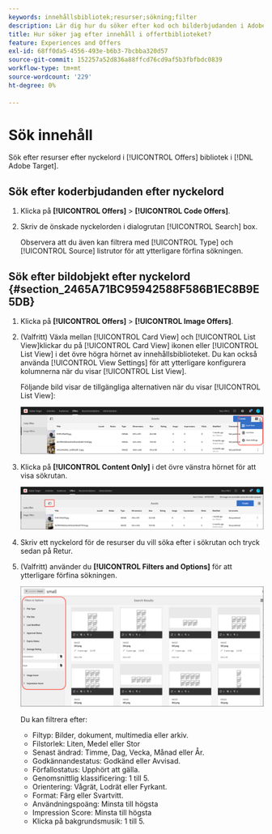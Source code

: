 ```yaml
---
keywords: innehållsbibliotek;resurser;sökning;filter
description: Lär dig hur du söker efter kod och bilderbjudanden i Adobe [!DNL Target] Erbjuder bibliotek.
title: Hur söker jag efter innehåll i offertbiblioteket?
feature: Experiences and Offers
exl-id: 68ff0da5-4556-493e-b6b3-7bcbba320d57
source-git-commit: 152257a52d836a88ffcd76cd9af5b3fbfbdc0839
workflow-type: tm+mt
source-wordcount: '229'
ht-degree: 0%

---
```


# Sök innehåll

Sök efter resurser efter nyckelord i [!UICONTROL Offers] bibliotek i [!DNL Adobe Target].

## Sök efter koderbjudanden efter nyckelord

1. Klicka på **[!UICONTROL Offers]** > **[!UICONTROL Code Offers]**.
1. Skriv de önskade nyckelorden i dialogrutan [!UICONTROL Search] box.

   Observera att du även kan filtrera med [!UICONTROL Type] och [!UICONTROL Source] listrutor för att ytterligare förfina sökningen.

## Sök efter bildobjekt efter nyckelord {#section_2465A71BC95942588F586B1EC8B9E5DB}

1. Klicka på **[!UICONTROL Offers]** > **[!UICONTROL Image Offers]**.

1. (Valfritt) Växla mellan [!UICONTROL Card View] och [!UICONTROL List View]klickar du på [!UICONTROL Card View] ikonen eller [!UICONTROL List View] i det övre högra hörnet av innehållsbiblioteket. Du kan också använda [!UICONTROL View Settings] för att ytterligare konfigurera kolumnerna när du visar [!UICONTROL List View].

   Följande bild visar de tillgängliga alternativen när du visar [!UICONTROL List View]:

   ![Alternativ för listvy](/help/main/c-experiences/c-manage-content/assets/view-settings-options.png)

1. Klicka på **[!UICONTROL Content Only]** i det övre vänstra hörnet för att visa sökrutan.

   ![Alternativet Endast innehåll](/help/main/c-experiences/c-manage-content/assets/content-only.png)

1. Skriv ett nyckelord för de resurser du vill söka efter i sökrutan och tryck sedan på Retur.

1. (Valfritt) använder du **[!UICONTROL Filters and Options]** för att ytterligare förfina sökningen.

   ![Filter- och alternativfönster](/help/main/c-experiences/c-manage-content/assets/filter-and-options.png)

   Du kan filtrera efter:

   * Filtyp: Bilder, dokument, multimedia eller arkiv.
   * Filstorlek: Liten, Medel eller Stor
   * Senast ändrad: Timme, Dag, Vecka, Månad eller År.
   * Godkännandestatus: Godkänd eller Avvisad.
   * Förfallostatus: Upphört att gälla.
   * Genomsnittlig klassificering: 1 till 5.
   * Orientering: Vågrät, Lodrät eller Fyrkant.
   * Format: Färg eller Svartvitt.
   * Användningspoäng: Minsta till högsta
   * Impression Score: Minsta till högsta
   * Klicka på bakgrundsmusik: 1 till 5.
